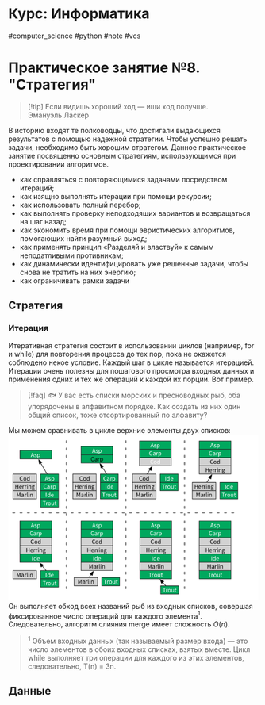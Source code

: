 # Курс: Информатика
#computer_science #python #note #vcs
# Практическое занятие №8. "Стратегия"
>[!tip] Если видишь хороший ход — ищи ход получше.											 <br>Эмануэль Ласкер

В историю входят те полководцы, что достигали выдающихся результатов с помощью надежной стратегии. Чтобы успешно решать задачи, необходимо быть хорошим стратегом. Данное практическое занятие посвященно основным стратегиям, использующимся при проектировании алгоритмов.

- как справляться с повторяющимися задачами посредством итераций;
- как изящно выполнять итерации при помощи рекурсии;
- как использовать полный перебор;
- как выполнять проверку неподходящих вариантов и возвращаться на шаг назад;
- как экономить время при помощи эвристических алгоритмов, помогающих найти разумный выход;
- как применять принцип «Разделяй и властвуй» к самым неподатливыми противникам;
- как динамически идентифицировать уже решенные задачи, чтобы снова не тратить на них энергию;
- как ограничивать рамки задачи
## Стратегия
### Итерация
Итеративная стратегия состоит в использовании циклов (например, for и while) для повторения процесса до тех пор, пока не окажется соблюдено некое условие. Каждый шаг в цикле называется итерацией. Итерации очень полезны для пошагового просмотра входных
данных и применения одних и тех же операций к каждой их порции.
Вот пример.

>[!faq] 🐟 У вас есть списки морских и пресноводных рыб, оба упорядочены в алфавитном порядке.  Как создать из них один общий список, тоже отсортированный по алфавиту?

Мы можем сравнивать в цикле верхние элементы двух списков:
![title](images/0_fish.png)
Он выполняет обход всех названий рыб из входных списков, совершая фиксированное число операций для каждого элемента$^1$. Следовательно, алгоритм слияния merge имеет сложность $O(n)$.

> $^1$ Объем входных данных (так называемый размер входа) — это число элементов в обоих входных списках, взятых вместе. Цикл while выполняет три операции для каждого из этих элементов, следовательно, T(n) = 3n.


## Данные
